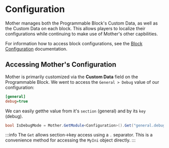 # Configuration

Mother manages both the Programmable Block's Custom Data, as well as the Custom Data on each block. This allows players to localize their configurations while continuing to make use of Mother's other capbilities.

For information how to access block configurations, see the [Block Configuration](./BlockCatalogue.md#block-configuration) documentation.

## Accessing Mother's Configuration
Mother is primarily customized via the **Custom Data** field on the Programmable Block. We went to access the `General > Debug` value of our configuration:

```ini title="Mother > Custom Data"
[general]
debug=true
```

We can easily getthe value from it's `section` (general) and by its `key` (debug).

```csharp
bool IsDebugMode = Mother.GetModule<Configuration>().Get("general.debug");
```

:::info
The `Get` allows section->key access using a `.` separator. This is a convenience method for accessing the `MyIni` object directly.
:::

